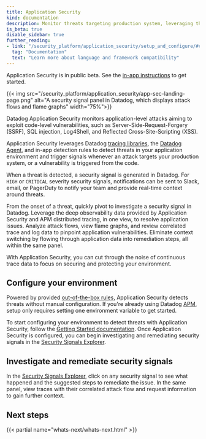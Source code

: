 ```yaml
---
title: Application Security
kind: documentation
description: Monitor threats targeting production system, leveraging the execution context provided by distributed traces.
is_beta: true
disable_sidebar: true
further_reading:
- link: "/security_platform/application_security/setup_and_configure/#compatibility"
  tag: "Documentation"
  text: "Learn more about language and framework compatibility"
---
```


<div class="alert alert-warning">
Application Security is in public beta. See the <a href="https://app.datadoghq.com/security/appsec?instructions=all">in-app instructions</a> to get started.
</div>

{{< img src="/security_platform/application_security/app-sec-landing-page.png" alt="A security signal panel in Datadog, which displays attack flows and flame graphs" width="75%">}}

Datadog Application Security monitors application-level attacks aiming to exploit code-level vulnerabilities, such as Server-Side-Request-Forgery (SSRF), SQL injection, Log4Shell, and Reflected Cross-Site-Scripting (XSS).

Application Security leverages Datadog [tracing libraries][1], the [Datadog Agent][2], and in-app detection rules to detect threats in your application environment and trigger signals whenever an attack targets your production system, or a vulnerability is triggered from the code.

When a threat is detected, a security signal is generated in Datadog. For `HIGH` or `CRITICAL` severity security signals, notifications can be sent to Slack, email, or PagerDuty to notify your team and provide real-time context around threats.

From the onset of a threat, quickly pivot to investigate a security signal in Datadog. Leverage the deep observability data provided by Application Security and APM distributed tracing, in one view, to resolve application issues. Analyze attack flows, view flame graphs, and review correlated trace and log data to pinpoint application vulnerabilities. Eliminate context switching by flowing through application data into remediation steps, all within the same panel.

With Application Security, you can cut through the noise of continuous trace data to focus on securing and protecting your environment.

## Configure your environment

Powered by provided [out-of-the-box rules][3], Application Security detects threats without manual configuration. If you're already using Datadog [APM][1], setup only requires setting one environment variable to get started.

To start configuring your environment to detect threats with Application Security, follow the [Getting Started documentation][4]. Once Application Security is configured, you can begin investigating and remediating security signals in the [Security Signals Explorer][5].

## Investigate and remediate security signals

In the [Security Signals Explorer][5], click on any security signal to see what happened and the suggested steps to remediate the issue. In the same panel, view traces with their correlated attack flow and request information to gain further context.

## Next steps

{{< partial name="whats-next/whats-next.html" >}}

[1]: /tracing/
[2]: /agent/
[3]: /security_platform/default_rules/#cat-application-security
[4]: /security_platform/application_security/getting_started/
[5]: /security_platform/explorer/

